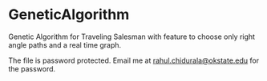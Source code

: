 # GeneticAlgorithm
Genetic Algorithm for Traveling Salesman with feature to choose only right angle paths and a real time graph.

The file is password protected. Email me at rahul.chidurala@okstate.edu for the password.
